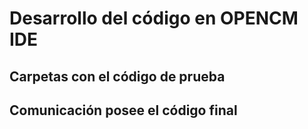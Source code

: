 # Desarrollo del código en OPENCM IDE

## Carpetas con el código de prueba

## Comunicación posee el código final